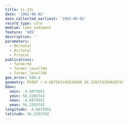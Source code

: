 ```yaml
---
title: LL-12L
date: '1982-06-02'
date_collected_earliest: '1982-06-02'
record_type: core
medium: lake_sediment
feature: '605'
description: ''
parameters:
  - Mn/total
  - As/total
  - P/total
publications:
  - farmer94
  - farmer_lovell84
  - farmer_lovell86
geo_error: 500.0
geometry: POINT (-4.687565145636566 56.22037420991074)
bbox:
  xmin: -4.6875651
  ymin: 56.2203742
  xmax: -4.6875651
  ymax: 56.2203742
longitude: -4.6875651
latitude: 56.2203742
---
```

